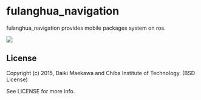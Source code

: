 # fulanghua_navigation

fulanghua_navigation provides mobile packages system on ros.

![](https://raw.githubusercontent.com/DaikiMaekawa/fulanghua_navigation/add-icon/docs/fulanghua_icon.jpg)

## License

Copyright (c) 2015, Daiki Maekawa and Chiba Institute of Technology. (BSD License)

See LICENSE for more info.
